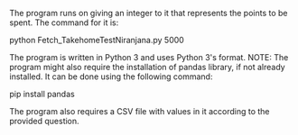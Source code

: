 The program runs on giving an integer to it that represents the points to be spent.
The command for it is:
 
python Fetch_TakehomeTestNiranjana.py 5000

The program is written in Python 3 and uses Python 3's format. 
NOTE: The program might also require the installation of pandas library, if not already installed. It can be done using the following command:

pip install pandas

The program also requires a CSV file with values in it according to the provided question. 

